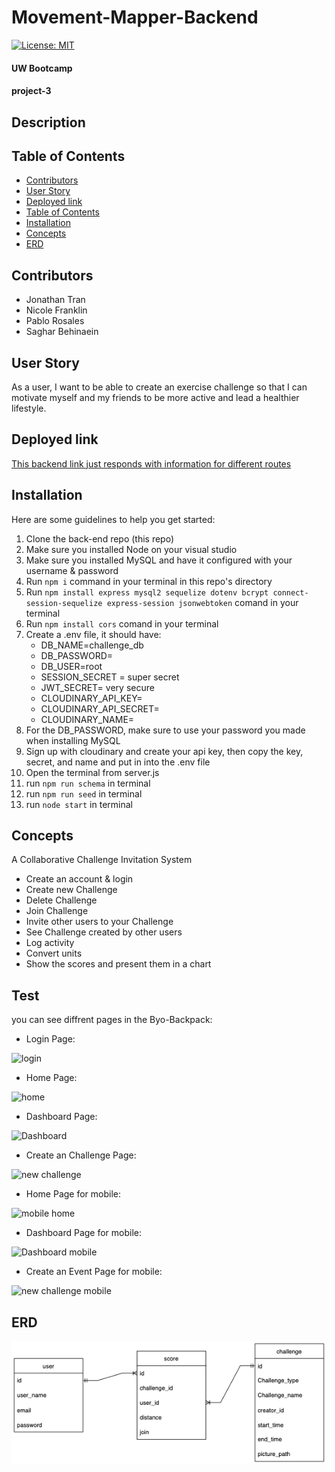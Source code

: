 

# Movement-Mapper-Backend
[![License: MIT](https://img.shields.io/badge/License-MIT-yellow.svg)](https://opensource.org/licenses/MIT)  

#### UW Bootcamp 
#### project-3

## Description

## Table of Contents 
    
  - [Contributors](#contributors)
  - [User Story](#user-story)
  - [Deployed link](#deployed-link)
  - [Table of Contents](#table-of-contents)
  - [Installation](#installation)
  - [Concepts](#concepts)
  - [ERD](#erd)

## Contributors
*   Jonathan Tran
*   Nicole Franklin
*   Pablo Rosales
*   Saghar Behinaein
  
## User Story
As a user, I want to be able to create an exercise challenge so that I can motivate myself and my friends to be more active and lead a healthier lifestyle.


## Deployed link
[This backend link just responds with information for different routes](https://movementmapper-back.herokuapp.com/users)
  

## Installation
Here are some guidelines to help you get started:

1. Clone the back-end repo (this repo) 
2. Make sure you installed Node on your visual studio 
3. Make sure you installed MySQL and have it configured with your username & password
3. Run `npm i` command in your terminal in this repo's directory
5. Run `npm install express mysql2 sequelize dotenv bcrypt connect-session-sequelize express-session jsonwebtoken` comand in your terminal
6. Run `npm install cors` comand in your terminal
7.  Create a .env file, it should have:
    * DB_NAME=challenge_db
    * DB_PASSWORD=
    * DB_USER=root
    * SESSION_SECRET = super secret
    * JWT_SECRET= very secure
    * CLOUDINARY_API_KEY=
    * CLOUDINARY_API_SECRET=
    * CLOUDINARY_NAME=
8. For the DB_PASSWORD, make sure to use your password you made when installing MySQL
9. Sign up with cloudinary and create your api key, then copy the key, secret, and name and put in into the .env file
8. Open the terminal from server.js
9. run  `npm run schema` in terminal
10. run `npm run seed` in terminal
11. run `node start` in terminal

## Concepts
A Collaborative Challenge Invitation System
* Create an account & login
* Create new Challenge
* Delete Challenge
* Join Challenge
* Invite other users to your Challenge
* See Challenge created by other users
* Log activity
* Convert units
* Show the scores and present them in a chart


## Test
you can see diffrent pages in the Byo-Backpack:   
* Login Page: 

![login]()

* Home Page: 

![home]()

* Dashboard Page: 

![Dashboard]()

* Create an Challenge Page: 

![new challenge]()

* Home Page for mobile: 

![mobile home](./public/images/m1.png)

* Dashboard Page for mobile: 

![Dashboard mobile](./public/images/m2.png)

* Create an Event Page for mobile: 

![new challenge mobile](./public/images/m3.png)

## ERD
![ERD](./Assets/Movement-Mapper-Backend-RED.png)




